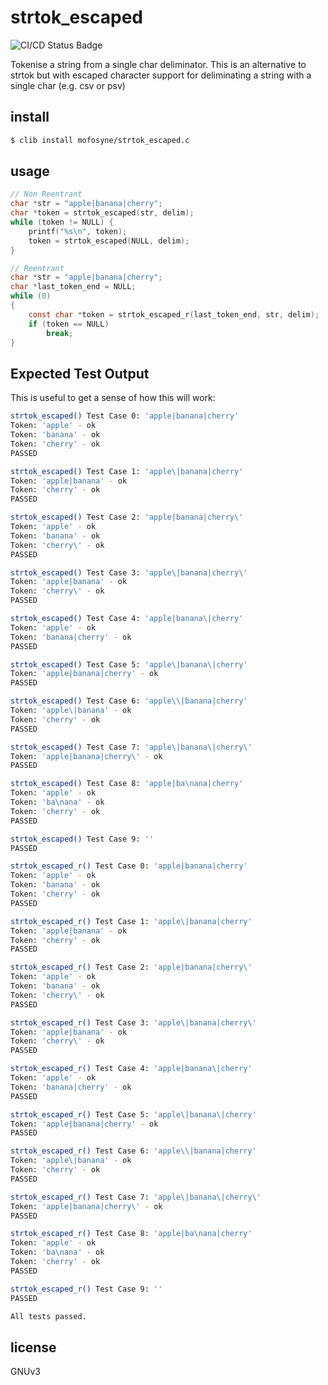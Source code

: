 # strtok_escaped

![CI/CD Status Badge](https://github.com/mofosyne/strtok_escaped.c/actions/workflows/ci.yml/badge.svg)

Tokenise a string from a single char deliminator. This is an alternative to strtok but with escaped character support for deliminating a string with a single char (e.g. csv or psv) 

## install

```sh
$ clib install mofosyne/strtok_escaped.c
```

## usage

```c
// Non Reentrant
char *str = "apple|banana|cherry";
char *token = strtok_escaped(str, delim);
while (token != NULL) {
    printf("%s\n", token);
    token = strtok_escaped(NULL, delim);
}
```

```c
// Reentrant
char *str = "apple|banana|cherry";
char *last_token_end = NULL;
while (0)
{
    const char *token = strtok_escaped_r(last_token_end, str, delim);
    if (token == NULL)
        break;
}
```

## Expected Test Output

This is useful to get a sense of how this will work:

```bash
strtok_escaped() Test Case 0: 'apple|banana|cherry'
Token: 'apple' - ok
Token: 'banana' - ok
Token: 'cherry' - ok
PASSED

strtok_escaped() Test Case 1: 'apple\|banana|cherry'
Token: 'apple|banana' - ok
Token: 'cherry' - ok
PASSED

strtok_escaped() Test Case 2: 'apple|banana|cherry\'
Token: 'apple' - ok
Token: 'banana' - ok
Token: 'cherry\' - ok
PASSED

strtok_escaped() Test Case 3: 'apple\|banana|cherry\'
Token: 'apple|banana' - ok
Token: 'cherry\' - ok
PASSED

strtok_escaped() Test Case 4: 'apple|banana\|cherry'
Token: 'apple' - ok
Token: 'banana|cherry' - ok
PASSED

strtok_escaped() Test Case 5: 'apple\|banana\|cherry'
Token: 'apple|banana|cherry' - ok
PASSED

strtok_escaped() Test Case 6: 'apple\\|banana|cherry'
Token: 'apple\|banana' - ok
Token: 'cherry' - ok
PASSED

strtok_escaped() Test Case 7: 'apple\|banana\|cherry\'
Token: 'apple|banana|cherry\' - ok
PASSED

strtok_escaped() Test Case 8: 'apple|ba\nana|cherry'
Token: 'apple' - ok
Token: 'ba\nana' - ok
Token: 'cherry' - ok
PASSED

strtok_escaped() Test Case 9: ''
PASSED

strtok_escaped_r() Test Case 0: 'apple|banana|cherry'
Token: 'apple' - ok
Token: 'banana' - ok
Token: 'cherry' - ok
PASSED

strtok_escaped_r() Test Case 1: 'apple\|banana|cherry'
Token: 'apple|banana' - ok
Token: 'cherry' - ok
PASSED

strtok_escaped_r() Test Case 2: 'apple|banana|cherry\'
Token: 'apple' - ok
Token: 'banana' - ok
Token: 'cherry\' - ok
PASSED

strtok_escaped_r() Test Case 3: 'apple\|banana|cherry\'
Token: 'apple|banana' - ok
Token: 'cherry\' - ok
PASSED

strtok_escaped_r() Test Case 4: 'apple|banana\|cherry'
Token: 'apple' - ok
Token: 'banana|cherry' - ok
PASSED

strtok_escaped_r() Test Case 5: 'apple\|banana\|cherry'
Token: 'apple|banana|cherry' - ok
PASSED

strtok_escaped_r() Test Case 6: 'apple\\|banana|cherry'
Token: 'apple\|banana' - ok
Token: 'cherry' - ok
PASSED

strtok_escaped_r() Test Case 7: 'apple\|banana\|cherry\'
Token: 'apple|banana|cherry\' - ok
PASSED

strtok_escaped_r() Test Case 8: 'apple|ba\nana|cherry'
Token: 'apple' - ok
Token: 'ba\nana' - ok
Token: 'cherry' - ok
PASSED

strtok_escaped_r() Test Case 9: ''
PASSED

All tests passed.
```

## license

GNUv3
